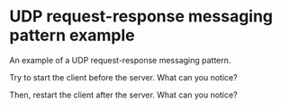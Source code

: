 # UDP request-response messaging pattern example

An example of a UDP request-response messaging pattern.

Try to start the client before the server. What can you notice?

Then, restart the client after the server. What can you notice?
